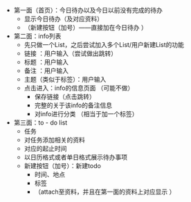 - 第一面（首页）：今日待办以及今日以前没有完成的待办  
    - 显示今日待办（及对应资料）  
    - （新建按钮（加号）——直接加在今日待办 ）
- 第二面：info列表  
	- 先只做一个List，之后尝试加入多个List/用户新建List的功能
	- 链接 ：用户输入（尝试做出跳转）
	- 标题  ：用户输入
	- 备注  ：用户输入
	- 主题（类似于标签）：用户输入
    - 点击进入：info的信息页面  （可能不做）
        - 保存链接（点击跳转）
        - 完整的关于该info的备注信息 
	    - 对info进行分类  （相当于加一个标签）
- 第三面：to - do list
    - 任务  
    - 对任务添加相关的资料  
    - 对应的起止时间  
    - 以日历格式或者单日格式展示待办事项  
    - 新建按钮（加号）：新建todo  
        - 时间、地点 
        - 标签  
        - （attach至资料，并且在第一面的资料上对应显示 ）
